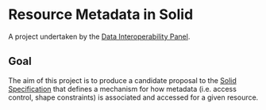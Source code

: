 # Resource Metadata in Solid

A project undertaken by the [Data Interoperability Panel](https://github.com/solid/data-interoperability-panel).

## Goal

The aim of this project is to produce a candidate proposal to the [Solid Specification](https://github.com/solid/specification) that defines a mechanism for how metadata (i.e. access control, shape constraints) is associated and accessed for a given resource.
